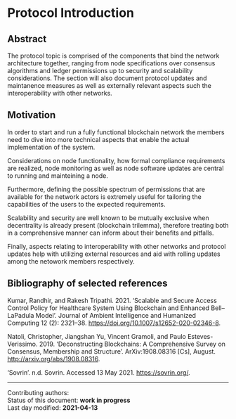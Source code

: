 # Protocol Introduction

## Abstract

The protocol topic is comprised of the components that bind the network architecture together, ranging from node specifications over consensus algorithms and ledger permissions up to security and scalability considerations. The section will also document protocol updates and maintanence measures as well as externally relevant aspects such the interoperability with other networks.
    
## Motivation

In order to start and run a fully functional blockchain network the members need to dive into more technical aspects that enable the actual implementation of the system.

Considerations on node functionality, how formal compliance requirements are realized, node monitoring as well as node software updates are central to running and mainteining a node.

Furthermore, defining the possible spectrum of permissions that are available for the network actors is extremely useful for tailoring the capabilities of the users to the expected requirements.

Scalability and security are well known to be mutually exclusive when decentrality is already present (blockchain trilemma), therefore treating both in a comprehensive manner can inform about their benefits and pitfalls.

Finally, aspects relating to interoperability with other networks and protocol updates help with utilizing external resources and aid with rolling updates among the netowork members respectively.
	
## Bibliography of selected references

Kumar, Randhir, and Rakesh Tripathi. 2021. ‘Scalable and Secure Access Control Policy for Healthcare System Using Blockchain and Enhanced Bell–LaPadula Model’. Journal of Ambient Intelligence and Humanized Computing 12 (2): 2321–38. https://doi.org/10.1007/s12652-020-02346-8.

Natoli, Christopher, Jiangshan Yu, Vincent Gramoli, and Paulo Esteves-Verissimo. 2019. ‘Deconstructing Blockchains: A Comprehensive Survey on Consensus, Membership and Structure’. ArXiv:1908.08316 [Cs], August. http://arxiv.org/abs/1908.08316.

‘Sovrin’. n.d. Sovrin. Accessed 13 May 2021. https://sovrin.org/.


________

Contributing authors:   
Status of this document: **work in progress**  
Last day modified: **2021-04-13**
